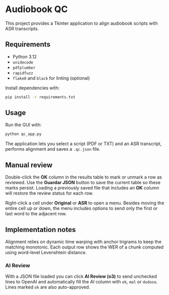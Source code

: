 # Audiobook QC

This project provides a Tkinter application to align audiobook scripts with ASR transcripts.

## Requirements

- Python 3.12
- `unidecode`
- `pdfplumber`
- `rapidfuzz`
- `flake8` and `black` for linting (optional)

Install dependencies with:

```bash
pip install -r requirements.txt
```

## Usage

Run the GUI with:

```bash
python qc_app.py
```

The application lets you select a script (PDF or TXT) and an ASR transcript,
performs alignment and saves a `.qc.json` file.

## Manual review

Double-click the **OK** column in the results table to mark or unmark a row as
reviewed. Use the **Guardar JSON** button to save the current table so these
marks persist. Loading a previously saved file that includes an **OK** column
will restore the review status for each row.

Right-click a cell under **Original** or **ASR** to open a menu. Besides moving
the entire cell up or down, the menu includes options to send only the first or
last word to the adjacent row.

## Implementation notes

Alignment relies on dynamic time warping with anchor trigrams to keep the
matching monotonic.  Each output row shows the WER of a chunk computed using
word-level Levenshtein distance.

### AI Review

With a JSON file loaded you can click **AI Review (o3)** to send unchecked lines
to OpenAI and automatically fill the *AI* column with `ok`, `mal` or `dudoso`.
Lines marked `ok` are also auto-approved.
